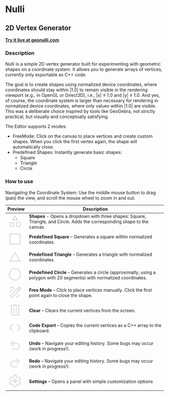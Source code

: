 # Nulli

## 2D Vertex Generator

 **[Try it live at geonulli.com](https://geonulli.com)**

### Description
Nulli is a simple 2D vertex generator built for experimenting with geometric shapes on a coordinate system. It allows you to generate arrays of vertices, currently only exportable as C++ code.

The goal is to create shapes using normalized device coordinates, where coordinates should stay within |1.0| to remain visible in the rendering viewport (e.g., in OpenGL or Direct3D), i.e., |x| ≤ 1.0 and |y| ≤ 1.0.
And yes, of course, the coordinate system is larger than necessary for rendering in normalized device coordinates, where only values within |1.0| are visible.
This was a deliberate choice inspired by tools like GeoGebra, not strictly practical, but visually and conceptually satisfying.

The Editor supports 2 modes:
- FreeMode: Click on the canvas to place vertices and create custom shapes. When you click the first vertex again, the shape will automatically close.
- Predefined Shapes: Instantly generate basic shapes:
    - Square
    - Triangle
    - Circle

### How to use

Navigating the Coordinate System: Use the middle mouse button to drag (pan) the view, and scroll the mouse wheel to zoom in and out.

| Preview | Description |
|--------|-------------|
| ![PredefinedShapes](icons/shapes.svg) | **Shapes** - Opens a dropdown with three shapes: Square, Triangle, and Circle. Adds the corresponding shape to the canvas.|
| ![Predefined Square](icons/square.svg) | **Predefined Square** – Generates a square within normalized coordinates. |
| ![Predefined Triangle](icons/triangle.svg) | **Predefined Triangle** – Generates a triangle with normalized coordinates. |
| ![Predefined Circle](icons/circle.svg) | **Predefined Circle** – Generates a circle (approximatly, using a polygon with 20 segments) with normalized coordinates. |
| ![Free Mode](icons/freemode.svg) | **Free Mode** – Click to place vertices manually. Click the first point again to close the shape. |
| ![Clear](icons/clear.svg) | **Clear** – Clears the current vertices from the screen. |
| ![Code Export](icons/code.svg) | **Code Export** – Copies the current vertices as a C++ array to the clipboard. |
| ![Undo](icons/undo.svg) | **Undo** – Navigate your editing history. Some bugs may occur (work in progress!). |
| ![Redo](icons/redo.svg) | **Redo** – Navigate your editing history. Some bugs may occur (work in progress!). |
| ![Settings](icons/settings.svg) | **Settings** – Opens a panel with simple customization options |
